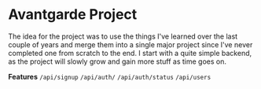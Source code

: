 # Avantgarde Project
The idea for the project was to use the things I've learned over the last couple of years and merge them into a single major project since I've never completed one from scratch to the end. I start with a quite simple backend, as the project will slowly grow and gain more stuff as time goes on.

**Features**
`/api/signup`
`/api/auth/`
`/api/auth/status`
`/api/users`
